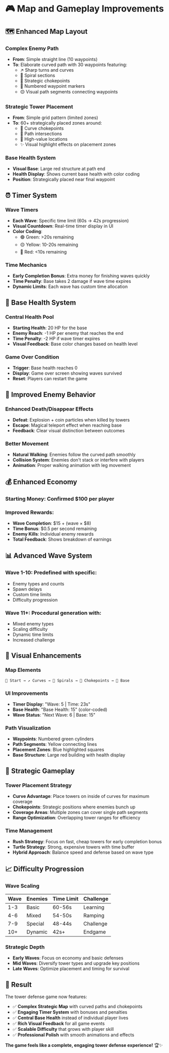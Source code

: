 # 🎮 Map and Gameplay Improvements

## 🗺️ **Enhanced Map Layout**

### **Complex Enemy Path**
- **From**: Simple straight line (10 waypoints)  
- **To**: Elaborate curved path with 30 waypoints featuring:
  - ↗️ Sharp turns and curves
  - 🔄 Spiral sections  
  - 🎯 Strategic chokepoints
  - 📍 Numbered waypoint markers
  - 🟡 Visual path segments connecting waypoints

### **Strategic Tower Placement**
- **From**: Simple grid pattern (limited zones)
- **To**: 60+ strategically placed zones around:
  - 🎯 Curve chokepoints
  - 🏰 Path intersections  
  - 💎 High-value locations
  - ✨ Visual highlight effects on placement zones

### **Base Health System**
- **Visual Base**: Large red structure at path end
- **Health Display**: Shows current base health with color coding
- **Position**: Strategically placed near final waypoint

## ⏰ **Timer System**

### **Wave Timers**
- **Each Wave**: Specific time limit (60s → 42s progression)
- **Visual Countdown**: Real-time timer display in UI
- **Color Coding**: 
  - 🟢 Green: >20s remaining
  - 🟡 Yellow: 10-20s remaining  
  - 🔴 Red: <10s remaining

### **Time Mechanics**
- **Early Completion Bonus**: Extra money for finishing waves quickly
- **Time Penalty**: Base takes 2 damage if wave time expires
- **Dynamic Limits**: Each wave has custom time allocation

## 🏥 **Base Health System**

### **Central Health Pool**
- **Starting Health**: 20 HP for the base
- **Enemy Reach**: -1 HP per enemy that reaches the end
- **Time Penalty**: -2 HP if wave timer expires
- **Visual Feedback**: Base color changes based on health level

### **Game Over Condition**
- **Trigger**: Base health reaches 0
- **Display**: Game over screen showing waves survived
- **Reset**: Players can restart the game

## 🎯 **Improved Enemy Behavior**

### **Enhanced Death/Disappear Effects**
- **Defeat**: Explosion + coin particles when killed by towers
- **Escape**: Magical teleport effect when reaching base
- **Feedback**: Clear visual distinction between outcomes

### **Better Movement**
- **Natural Walking**: Enemies follow the curved path smoothly
- **Collision System**: Enemies don't stack or interfere with players
- **Animation**: Proper walking animation with leg movement

## 💰 **Enhanced Economy**

### **Starting Money**: Confirmed $100 per player
### **Improved Rewards**:
- **Wave Completion**: $15 + (wave × $8)
- **Time Bonus**: $0.5 per second remaining
- **Enemy Kills**: Individual enemy rewards
- **Total Feedback**: Shows breakdown of earnings

## 📊 **Advanced Wave System**

### **Wave 1-10**: Predefined with specific:
- Enemy types and counts
- Spawn delays
- Custom time limits
- Difficulty progression

### **Wave 11+**: Procedural generation with:
- Mixed enemy types
- Scaling difficulty
- Dynamic time limits
- Increased challenge

## 🎨 **Visual Enhancements**

### **Map Elements**
```
🏁 Start → ↗️ Curves → 🔄 Spirals → 🎯 Chokepoints → 🏰 Base
```

### **UI Improvements**
- **Timer Display**: "Wave: 5 | Time: 23s"
- **Base Health**: "Base Health: 15" (color-coded)
- **Wave Status**: "Next Wave: 6 | Base: 15"

### **Path Visualization**
- **Waypoints**: Numbered green cylinders
- **Path Segments**: Yellow connecting lines  
- **Placement Zones**: Blue highlighted squares
- **Base Structure**: Large red building with health display

## 🎯 **Strategic Gameplay**

### **Tower Placement Strategy**
- **Curve Advantage**: Place towers on inside of curves for maximum coverage
- **Chokepoints**: Strategic positions where enemies bunch up
- **Coverage Areas**: Multiple zones can cover single path segments
- **Range Optimization**: Overlapping tower ranges for efficiency

### **Time Management**
- **Rush Strategy**: Focus on fast, cheap towers for early completion bonus
- **Turtle Strategy**: Strong, expensive towers with time buffer
- **Hybrid Approach**: Balance speed and defense based on wave type

## 📈 **Difficulty Progression**

### **Wave Scaling**
| Wave | Enemies | Time Limit | Challenge |
|------|---------|------------|-----------|
| 1-3  | Basic   | 60-56s     | Learning  |
| 4-6  | Mixed   | 54-50s     | Ramping   |
| 7-9  | Special | 48-44s     | Challenge |
| 10+  | Dynamic | 42s+       | Endgame   |

### **Strategic Depth**
- **Early Waves**: Focus on economy and basic defenses
- **Mid Waves**: Diversify tower types and upgrade key positions
- **Late Waves**: Optimize placement and timing for survival

## 🎊 **Result**

The tower defense game now features:
- ✅ **Complex Strategic Map** with curved paths and chokepoints
- ✅ **Engaging Timer System** with bonuses and penalties  
- ✅ **Central Base Health** instead of individual player lives
- ✅ **Rich Visual Feedback** for all game events
- ✅ **Scalable Difficulty** that grows with player skill
- ✅ **Professional Polish** with smooth animations and effects

**The game feels like a complete, engaging tower defense experience!** 🏆✨